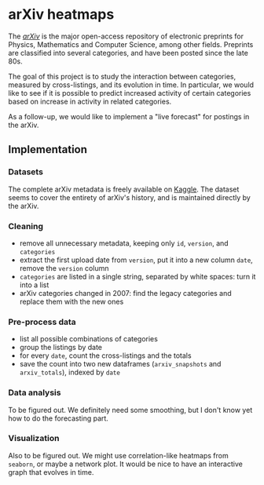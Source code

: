 # arXiv heatmaps

The _[arXiv](https://arxiv.org)_ is the major open-access repository of electronic preprints for Physics, Mathematics and Computer Science, among other fields.  Preprints are classified into several categories, and have been posted since the late 80s.

The goal of this project is to study the interaction between categories, measured by cross-listings, and its evolution in time.  In particular, we would like to see if it is possible to predict increased activity of certain categories based on increase in activity in related categories.

As a follow-up, we would like to implement a "live forecast" for postings in the arXiv.

## Implementation

### Datasets
The complete arXiv metadata is freely available on [Kaggle](https://www.kaggle.com/datasets/Cornell-University/arxiv/data).  The dataset seems to cover the entirety of arXiv's history, and is maintained directly by the arXiv.

### Cleaning
- remove all unnecessary metadata, keeping only `id`, `version`, and `categories`
- extract the first upload date from `version`, put it into a new column `date`, remove the `version` column
- `categories` are listed in a single string, separated by white spaces: turn it into a list
- arXiv categories changed in 2007: find the legacy categories and replace them with the new ones

### Pre-process data
- list all possible combinations of categories
- group the listings by date
- for every `date`, count the cross-listings and the totals
- save the count into two new dataframes (`arxiv_snapshots` and `arxiv_totals`), indexed by `date`

### Data analysis
To be figured out.  We definitely need some smoothing, but I don't know yet how to do the forecasting part.

### Visualization
Also to be figured out.  We might use correlation-like heatmaps from `seaborn`, or maybe a network plot.  It would be nice to have  an interactive graph that evolves in time.